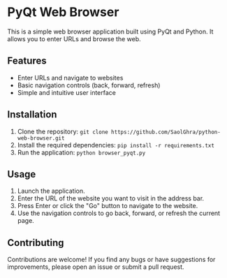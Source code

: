 # PyQt Web Browser

This is a simple web browser application built using PyQt and Python. It allows you to enter URLs and browse the web.

## Features

- Enter URLs and navigate to websites
- Basic navigation controls (back, forward, refresh)
- Simple and intuitive user interface

## Installation

1. Clone the repository: `git clone https://github.com/SaolGhra/python-web-browser.git`
2. Install the required dependencies: `pip install -r requirements.txt`
3. Run the application: `python browser_pyqt.py`

## Usage

1. Launch the application.
2. Enter the URL of the website you want to visit in the address bar.
3. Press Enter or click the "Go" button to navigate to the website.
4. Use the navigation controls to go back, forward, or refresh the current page.

## Contributing

Contributions are welcome! If you find any bugs or have suggestions for improvements, please open an issue or submit a pull request.
